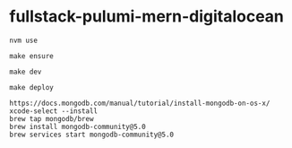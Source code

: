 # fullstack-pulumi-mern-digitalocean

```
nvm use
```

```
make ensure
```

```
make dev
```

```
make deploy
```

```
https://docs.mongodb.com/manual/tutorial/install-mongodb-on-os-x/
xcode-select --install
brew tap mongodb/brew
brew install mongodb-community@5.0
brew services start mongodb-community@5.0
```

